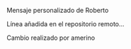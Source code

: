 Mensaje personalizado de Roberto

Línea añadida en el repositorio remoto...

Cambio realizado por amerino
